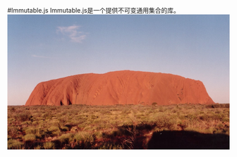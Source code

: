 #Immutable.js
Immutable.js是一个提供不可变通用集合的库。
![Figure: Ayers Rock Uluru by Stefanoka is licensed under CC BY-SA 3.0 (https://commons.wikimedia.org/wiki/File:Ayers_Rock_Uluru.jpg)](../assets/uluru.jpg)